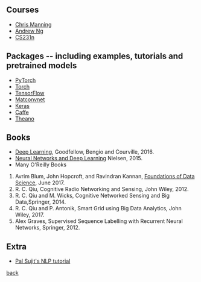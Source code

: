 

## Courses
- [Chris Manning](http://web.stanford.edu/class/cs224n/)
- [Andrew Ng](http://deeplearning.ai)
- [CS231n](http://cs231n.github.io)

## Packages -- including examples, tutorials and pretrained models
- [PyTorch](http://pytorch.org/)
- [Torch](http://torch.ch/)
- [TensorFlow](https://www.tensorflow.org/)
- [Matconvnet](http://www.vlfeat.org/matconvnet/)
- [Keras](https://keras.io/)
- [Caffe](http://caffe.berkeleyvision.org/)
- [Theano](http://www.deeplearning.net/software/theano/)

## Books
- [Deep Learning](http://www.deeplearningbook.org/), Goodfellow, Bengio and Courville, 2016. 
- [Neural Networks and Deep Learning](http://neuralnetworksanddeeplearning.com) Nielsen, 2015.
- Many O'Reilly Books
1. Avrim Blum, John Hopcroft, and Ravindran Kannan, [Foundations of Data Science](https://www.cs.cornell.edu/jeh/book.pdf), June 2017.
2. R. C. Qiu, Cognitive Radio Networking and Sensing, John Wiley, 2012.
3. R. C. Qiu and M. Wicks, Cognitive Networked Sensing and Big Data,Springer, 2014.
4. R. C. Qiu and P. Antonik, Smart Grid using Big Data Analytics, John Wiley, 2017.
5. Alex Graves, Supervised Sequence Labelling with Recurrent Neural Networks, Springer, 2012.
## Extra
- [Pal Sujit's NLP tutorial](https://github.com/sujitpal/eeap-examples)

[back](./)
